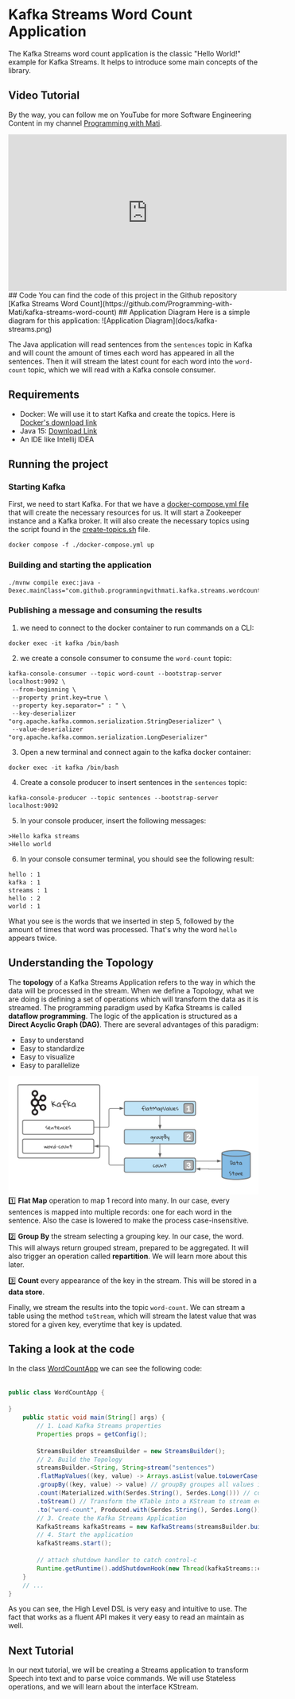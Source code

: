 # Kafka Streams Word Count Application
The Kafka Streams word count application is the classic "Hello World!" example for Kafka Streams.
It helps to introduce some main concepts of the library.

## Video Tutorial
By the way, you can follow me on YouTube for more Software Engineering Content in my channel [Programming with Mati](https://www.youtube.com/channel/UC0clXTEN6Fu277RTw6jCfAg).
<iframe align="center" width="560" height="315" src="https://www.youtube.com/embed/MR5hllNC9hk" frameborder="0" allow="autoplay; encrypted-media" allowfullscreen></iframe>
## Code
You can find the code of this project in the Github repository [Kafka Streams Word Count](https://github.com/Programming-with-Mati/kafka-streams-word-count)
## Application Diagram
Here is a simple diagram for this application:
![Application Diagram](docs/kafka-streams.png)

The Java application will read sentences from the `sentences` topic in Kafka and will count the amount of times each word has appeared in all the sentences. Then it will stream the latest count for each word into the `word-count` topic, which we will read with a Kafka console consumer.
## Requirements
* Docker: We will use it to start Kafka and create the topics. Here is [Docker's download link](https://www.docker.com/products/docker-desktop)
* Java 15: [Download Link](https://www.oracle.com/java/technologies/javase-jdk16-downloads.html)
* An IDE like Intellij IDEA

## Running the project

### Starting Kafka
First, we need to start Kafka. For that we have a [docker-compose.yml file](https://github.com/Programming-with-Mati/kafka-streams-word-count/blob/main/docker-compose.yml) that will create the necessary resources for us. It will start a Zookeeper instance and a Kafka broker. It will also create the necessary topics using the script found in the [create-topics.sh](https://github.com/Programming-with-Mati/kafka-streams-word-count/blob/main/scripts/create-topics.sh) file.
```shell
docker compose -f ./docker-compose.yml up
```
### Building and starting the application
```shell
./mvnw compile exec:java -Dexec.mainClass="com.github.programmingwithmati.kafka.streams.wordcount.WordCountApp"
```
### Publishing a message and consuming the results
1. we need to connect to the docker container to run commands on a CLI:
```shell
docker exec -it kafka /bin/bash
```
2. we create a console consumer to consume the `word-count` topic:
```shell
kafka-console-consumer --topic word-count --bootstrap-server localhost:9092 \
 --from-beginning \
 --property print.key=true \
 --property key.separator=" : " \
 --key-deserializer "org.apache.kafka.common.serialization.StringDeserializer" \
 --value-deserializer "org.apache.kafka.common.serialization.LongDeserializer"
```
3. Open a new terminal and connect again to the kafka docker container:
```shell
docker exec -it kafka /bin/bash
```
4. Create a console producer to insert sentences in the `sentences` topic:
```shell
kafka-console-producer --topic sentences --bootstrap-server localhost:9092
```
5. In your console producer, insert the following messages:
```
>Hello kafka streams
>Hello world
```
6. In your console consumer terminal, you should see the following result:
```
hello : 1
kafka : 1
streams : 1
hello : 2
world : 1
```
What you see is the words that we inserted in step 5, followed by the amount of times that word was processed. That's why the word `hello` appears twice.

## Understanding the Topology
The **topology** of a Kafka Streams Application refers to the way in which the data will be processed in the stream. When we define a Topology, what we are doing is defining a set of operations which will transform the data as it is streamed.
The programming paradigm used by Kafka Streams is called **dataflow programming**. The logic of the application is structured as a **Direct Acyclic Graph (DAG)**. There are several advantages of this paradigm:
 * Easy to understand
 * Easy to standardize
 * Easy to visualize
 * Easy to parallelize

![Topology](docs/topology.png)
1️⃣ **Flat Map** operation to map 1 record into many. In our case, every sentences is mapped into multiple records: one for each word in the sentence. Also the case is lowered to make the process case-insensitive.

2️⃣ **Group By** the stream selecting a grouping key. In our case, the word. This will always return grouped stream, prepared to be aggregated. It will also trigger an operation called **repartition**. We will learn more about this later.

3️⃣ **Count** every appearance of the key in the stream. This will be stored in a **data store**.

Finally, we stream the results into the topic `word-count`. We can stream a table using the method `toStream`, which will stream the latest value that was stored for a given key, everytime that key is updated.

## Taking a look at the code
In the class [WordCountApp](https://github.com/Programming-with-Mati/kafka-streams-word-count/blob/main/src/main/java/com/github/programmingwithmati/kafka/streams/wordcount/WordCountApp.java) we can see the following code:
```java

public class WordCountApp {
    
}
    public static void main(String[] args) {
        // 1. Load Kafka Streams properties
        Properties props = getConfig(); 

        StreamsBuilder streamsBuilder = new StreamsBuilder();
        // 2. Build the Topology
        streamsBuilder.<String, String>stream("sentences")
        .flatMapValues((key, value) -> Arrays.asList(value.toLowerCase().split(" "))) // Flat Map Values splits the sentences into words, and creates multiple entries in the stream
        .groupBy((key, value) -> value) // groupBy groupes all values in the stream by a given criteria, in this case, the same word. It becomes the key of the stream
        .count(Materialized.with(Serdes.String(), Serdes.Long())) // count converts the KStream in a KTable, storing the data in a Data Store. By default is RocksDB
        .toStream() // Transform the KTable into a KStream to stream every change in the state
        .to("word-count", Produced.with(Serdes.String(), Serdes.Long())); // Finally, stream the results into the word-count topic
        // 3. Create the Kafka Streams Application
        KafkaStreams kafkaStreams = new KafkaStreams(streamsBuilder.build(), props);
        // 4. Start the application
        kafkaStreams.start();

        // attach shutdown handler to catch control-c
        Runtime.getRuntime().addShutdownHook(new Thread(kafkaStreams::close));
    }
    // ...
}
```
As you can see, the High Level DSL is very easy and intuitive to use. The fact that works as a fluent API makes it very easy to read an maintain as well.

## Next Tutorial
In our next tutorial, we will be creating a Streams application to transform Speech into text and to parse voice commands. We will use Stateless operations, and we will learn about the interface KStream.
